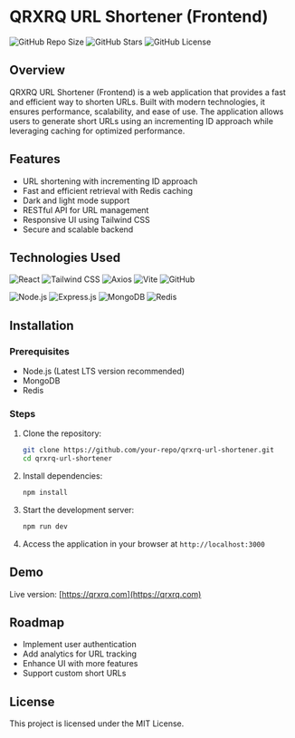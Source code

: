# QRXRQ URL Shortener (Frontend)

![GitHub Repo Size](https://img.shields.io/github/repo-size/your-repo/qrxrq-url-shortener)
![GitHub Stars](https://img.shields.io/github/stars/your-repo/qrxrq-url-shortener?style=social)
![GitHub License](https://img.shields.io/github/license/your-repo/qrxrq-url-shortener)

## Overview
QRXRQ URL Shortener (Frontend) is a web application that provides a fast and efficient way to shorten URLs. Built with modern technologies, it ensures performance, scalability, and ease of use. The application allows users to generate short URLs using an incrementing ID approach while leveraging caching for optimized performance.

## Features
- URL shortening with incrementing ID approach
- Fast and efficient retrieval with Redis caching
- Dark and light mode support
- RESTful API for URL management
- Responsive UI using Tailwind CSS
- Secure and scalable backend

## Technologies Used
![React](https://img.shields.io/badge/React-20232A?style=for-the-badge&logo=react&logoColor=61DAFB)
![Tailwind CSS](https://img.shields.io/badge/TailwindCSS-38B2AC?style=for-the-badge&logo=tailwind-css&logoColor=white)
![Axios](https://img.shields.io/badge/axios.js-854195?style=for-the-badge&logo=axios&logoColor=5A29E4)
![Vite](https://img.shields.io/badge/Vite-646CFF?style=for-the-badge&logo=vite&logoColor=white)
![GitHub](https://img.shields.io/badge/GitHub-181717?style=for-the-badge&logo=github&logoColor=white)


![Node.js](https://img.shields.io/badge/Node.js-43853D?style=for-the-badge&logo=node.js&logoColor=white)
![Express.js](https://img.shields.io/badge/Express.js-000000?style=for-the-badge&logo=express&logoColor=white)
![MongoDB](https://img.shields.io/badge/MongoDB-4EA94B?style=for-the-badge&logo=mongodb&logoColor=white)
![Redis](https://img.shields.io/badge/Redis-DC382D?style=for-the-badge&logo=redis&logoColor=white)


## Installation
### Prerequisites
- Node.js (Latest LTS version recommended)
- MongoDB
- Redis

### Steps
1. Clone the repository:
   ```sh
   git clone https://github.com/your-repo/qrxrq-url-shortener.git
   cd qrxrq-url-shortener
   ```
2. Install dependencies:
   ```sh
   npm install
   ```
3. Start the development server:
   ```sh
   npm run dev
   ```
4. Access the application in your browser at `http://localhost:3000`

## Demo
Live version: [https://qrxrq.com](https://qrxrq.com)

## Roadmap
- Implement user authentication
- Add analytics for URL tracking
- Enhance UI with more features
- Support custom short URLs

## License
This project is licensed under the MIT License.

